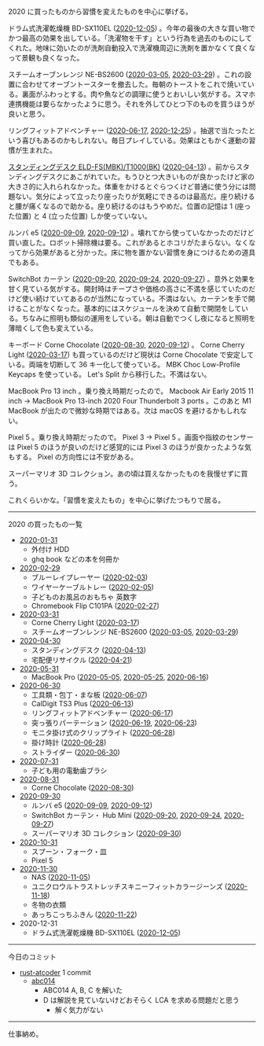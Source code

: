 2020 に買ったものから習慣を変えたものを中心に挙げる。

ドラム式洗濯乾燥機 BD-SX110EL ([2020-12-05][]) 。今年の最後の大きな買い物でかつ最高の効果を出している。「洗濯物を干す」という行為を過去のものにしてくれた。地味に効いたのが洗剤自動投入で洗濯機周辺に洗剤を置かなくて良くなって景観も良くなった。

スチームオーブンレンジ NE-BS2600 ([2020-03-05][], [2020-03-29][]) 。これの設置に合わせてオーブントースターを撤去した。毎朝のトーストをこれで焼いている。裏面がふわっとする。肉や魚などの調理に使うとおいしい気がする。スマホ連携機能は要らなかったように思う。それを外してひとつ下のものを買うほうが良いと思う。

リングフィットアドベンチャー ([2020-06-17][], [2020-12-25][]) 。抽選で当たったという喜びもあるのかもしれない。毎日プレイしている。効果はともかく運動の習慣が生まれた。

[スタンディングデスク ELD-FS(MBK)/T1000(BK)](https://www.amazon.co.jp/gp/product/B082V94RB5) ([2020-04-13][]) 。前からスタンディングデスクにあこがれていた。もうひとつ大きいものが良かったけど家の大きさ的に入れられなかった。体重をかけるとぐらつくけど普通に使う分には問題ない。気分によって立ったり座ったりが気軽にできるのは最高だ。座り続けると腰が痛くなるので助かる。座り続けるのはもうやめだ。位置の記憶は 1 (座った位置) と 4 (立った位置) しか使っていない。

ルンバ e5 ([2020-09-09][], [2020-09-12][]) 。壊れてから使っていなかったのだけど買い直した。ロボット掃除機は要る。これがあるとホコリがたまらない。なくなってから効果があると分かった。床に物を置かない習慣を身につけるための道具でもある。

SwitchBot カーテン ([2020-09-20][], [2020-09-24][], [2020-09-27][]) 。意外と効果を甘く見ている気がする。開封時はチープさや価格の高さに不満を感じていたのだけど使い続けていてあるのが当然になっている。不満はない。カーテンを手で開けることがなくなった。基本的にはスケジュールを決めて自動で開閉をしている。ちなみに照明も類似の運用をしている。朝は自動でつくし夜になると照明を薄暗くして色も変えている。

キーボード Corne Chocolate ([2020-08-30][], [2020-09-12][]) 。 Corne Cherry Light ([2020-03-17][]) も買っているのだけど現状は Corne Chocolate で安定している。両端を切断して 36 キー化して使っている。 MBK Choc Low-Profile Keycaps を使っている。 Let's Split から移行した。不満はない。

MacBook Pro 13 inch 。乗り換え時期だったので。 Macbook Air Early 2015 11 inch → MacBook Pro 13-inch 2020 Four Thunderbolt 3 ports 。このあと M1 MacBook が出たので微妙な時期ではある。次は macOS を避けるかもしれない。

Pixel 5 。乗り換え時期だったので。 Pixel 3 → Pixel 5 。画面や指紋のセンサーは Pixel 5 のほうが良いのだけど感覚的には Pixel 3 のほうが良かったような気もする。 Pixel の方向性には不安がある。

スーパーマリオ 3D コレクション。あの頃は買えなかったものを我慢せずに買う。

これくらいかな。「習慣を変えたもの」を中心に挙げたつもりで居る。

---

2020 の買ったもの一覧

- [2020-01-31][]
  - 外付け HDD
  - ghq book などの本を何冊か
- [2020-02-29][]
  - ブルーレイプレーヤー ([2020-02-03][])
  - ワイヤーケーブルトレー ([2020-02-05][])
  - 子どものお風呂のおもちゃ 英数字
  - Chromebook Flip C101PA ([2020-02-27][])
- [2020-03-31][]
  - Corne Cherry Light ([2020-03-17][])
  - スチームオーブンレンジ NE-BS2600 ([2020-03-05][], [2020-03-29][])
- [2020-04-30][]
  - スタンディングデスク ([2020-04-13][])
  - 宅配便リサイクル ([2020-04-21][])
- [2020-05-31][]
  - MacBook Pro ([2020-05-05][], [2020-05-25][], [2020-06-16][])
- [2020-06-30][]
  - 工具類・包丁・まな板 ([2020-06-07][])
  - CalDigit TS3 Plus ([2020-06-13][])
  - リングフィットアドベンチャー ([2020-06-17][])
  - 突っ張りパーテーション ([2020-06-19][], [2020-06-23][])
  - モニタ掛け式のクリップライト ([2020-06-28][])
  - 掛け時計 ([2020-06-28][])
  - ストライダー ([2020-06-30][])
- [2020-07-31][]
  - 子ども用の電動歯ブラシ
- [2020-08-31][]
  - Corne Chocolate ([2020-08-30][])
- [2020-09-30][]
  - ルンバ e5 ([2020-09-09][], [2020-09-12][])
  - SwitchBot カーテン・ Hub Mini ([2020-09-20][], [2020-09-24][], [2020-09-27][])
  - スーパーマリオ 3D コレクション ([2020-09-30][])
- [2020-10-31][]
  - スプーン・フォーク・皿
  - Pixel 5
- [2020-11-30][]
  - NAS ([2020-11-05][])
  - ユニクロウルトラストレッチスキニーフィットカラージーンズ ([2020-11-18][])
  - 冬物の衣類
  - あっちこっちふきん ([2020-11-22][])
- 2020-12-31
  - ドラム式洗濯乾燥機 BD-SX110EL ([2020-12-05][])

---

今日のコミット

- [rust-atcoder](https://github.com/bouzuya/rust-atcoder) 1 commit
  - [abc014](https://github.com/bouzuya/rust-atcoder/commit/3b4bccfb9da6efe95777edb708c9b5de0afafac0)
    - ABC014 A, B, C を解いた
    - D は解説を見ていないけどおそらく LCA を求める問題だと思う
      - 解く気力がない

---

仕事納め。

[2020-01-31]: https://blog.bouzuya.net/2020/01/31/
[2020-02-03]: https://blog.bouzuya.net/2020/02/03/
[2020-02-05]: https://blog.bouzuya.net/2020/02/05/
[2020-02-27]: https://blog.bouzuya.net/2020/02/27/
[2020-02-29]: https://blog.bouzuya.net/2020/02/29/
[2020-03-05]: https://blog.bouzuya.net/2020/03/05/
[2020-03-17]: https://blog.bouzuya.net/2020/03/17/
[2020-03-29]: https://blog.bouzuya.net/2020/03/29/
[2020-03-31]: https://blog.bouzuya.net/2020/03/31/
[2020-04-13]: https://blog.bouzuya.net/2020/04/13/
[2020-04-21]: https://blog.bouzuya.net/2020/04/21/
[2020-04-30]: https://blog.bouzuya.net/2020/04/30/
[2020-05-05]: https://blog.bouzuya.net/2020/05/05/
[2020-05-25]: https://blog.bouzuya.net/2020/05/25/
[2020-05-31]: https://blog.bouzuya.net/2020/05/31/
[2020-06-07]: https://blog.bouzuya.net/2020/06/07/
[2020-06-13]: https://blog.bouzuya.net/2020/06/13/
[2020-06-16]: https://blog.bouzuya.net/2020/06/16/
[2020-06-17]: https://blog.bouzuya.net/2020/06/17/
[2020-06-19]: https://blog.bouzuya.net/2020/06/19/
[2020-06-23]: https://blog.bouzuya.net/2020/06/23/
[2020-06-28]: https://blog.bouzuya.net/2020/06/28/
[2020-06-30]: https://blog.bouzuya.net/2020/06/30/
[2020-07-31]: https://blog.bouzuya.net/2020/07/31/
[2020-08-30]: https://blog.bouzuya.net/2020/08/30/
[2020-08-31]: https://blog.bouzuya.net/2020/08/31/
[2020-09-09]: https://blog.bouzuya.net/2020/09/09/
[2020-09-12]: https://blog.bouzuya.net/2020/09/12/
[2020-09-20]: https://blog.bouzuya.net/2020/09/20/
[2020-09-24]: https://blog.bouzuya.net/2020/09/24/
[2020-09-27]: https://blog.bouzuya.net/2020/09/27/
[2020-09-30]: https://blog.bouzuya.net/2020/09/30/
[2020-10-31]: https://blog.bouzuya.net/2020/10/31/
[2020-11-05]: https://blog.bouzuya.net/2020/11/05/
[2020-11-18]: https://blog.bouzuya.net/2020/11/18/
[2020-11-22]: https://blog.bouzuya.net/2020/11/22/
[2020-11-30]: https://blog.bouzuya.net/2020/11/30/
[2020-12-05]: https://blog.bouzuya.net/2020/12/05/
[2020-12-25]: https://blog.bouzuya.net/2020/12/25/
